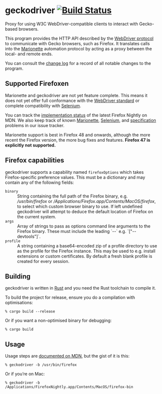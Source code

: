 # geckodriver [![Build Status](https://travis-ci.org/mozilla/geckodriver.svg?branch=master)](https://travis-ci.org/mozilla/geckodriver)

Proxy for using W3C WebDriver-compatible clients
to interact with Gecko-based browsers.

This program provides the HTTP API described by
the [WebDriver protocol](http://w3c.github.io/webdriver/webdriver-spec.html#protocol)
to communicate with Gecko browsers, such as Firefox.
It translates calls into
the [Marionette](https://developer.mozilla.org/en-US/docs/Mozilla/QA/Marionette)
automation protocol
by acting as a proxy between the local- and remote ends.

You can consult the [change log](https://github.com/mozilla/geckodriver/blob/master/CHANGES.md)
for a record of all notable changes to the program.

## Supported Firefoxen

Marionette and geckodriver are not yet feature complete.
This means it does not yet offer full conformance
with the [WebDriver standard](https://w3c.github.io/webdriver/webdriver-spec.html)
or complete compatibility with [Selenium](http://www.seleniumhq.org/).

You can track the [implementation status](https://developer.mozilla.org/en-US/docs/Mozilla/QA/Marionette/WebDriver/status)
of the latest Firefox Nightly on MDN.
We also keep track of known
[Marionette](https://github.com/mozilla/geckodriver/issues?q=is%3Aissue+is%3Aopen+label%3Amarionette),
[Selenium](https://github.com/mozilla/geckodriver/issues?q=is%3Aissue+is%3Aopen+label%3Aselenium),
and [specification](https://github.com/mozilla/geckodriver/issues?q=is%3Aissue+is%3Aopen+label%3Aspec)
problems in our issue tracker.

Marionette support is best in Firefox 48 and onwards,
although the more recent the Firefox version,
the more bug fixes and features.
**Firefox 47 is explicitly not supported.**

## Firefox capabilities

geckodriver supports a capability named `firefoxOptions` which takes
Firefox-specific preference values. This must be a dictionary and may
contain any of the following fields:

<dl>
 <dt><code>binary</code>
 <dd>String containing the full path of the Firefox binary,
  e.g. <i>/usr/bin/firefox</i> or <i>/Applications/Firefox.app/Contents/MacOS/firefox</i>,
  to select which custom browser binary to use.
  If left undefined geckodriver will attempt
  to deduce the default location of Firefox
  on the current system.

 <dt><code>args</code>
 <dd>Array of strings to pass as options command line arguments to the
 Firefox binary. These must include the leading `--`
 e.g. `["--devtools"]`.

 <dt><code>profile</code>
 <dd>A string containing a base64-encoded zip of a profile directory
 to use as the profile for the Firefox instance. This may be used to
 e.g. install extensions or custom certificates. By default a fresh
 blank profile is created for every session.
</dl>

## Building

geckodriver is written in [Rust](https://www.rust-lang.org/)
and you need the Rust toolchain to compile it.

To build the project for release,
ensure you do a compilation with optimisations:

    % cargo build --release

Or if you want a non-optimised binary for debugging:

    % cargo build

## Usage

Usage steps are [documented on MDN](https://developer.mozilla.org/en-US/docs/Mozilla/QA/Marionette/WebDriver),
but the gist of it is this:

    % geckodriver -b /usr/bin/firefox

Or if you’re on Mac:

    % geckodriver -b /Applications/FirefoxNightly.app/Contents/MacOS/firefox-bin
